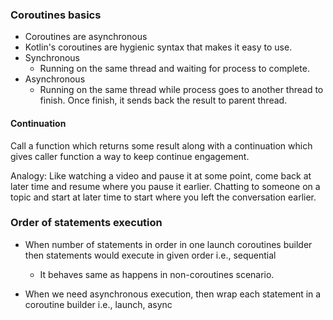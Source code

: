### Coroutines basics

- Coroutines are asynchronous
- Kotlin's coroutines are hygienic syntax that makes it easy to use.
- Synchronous
    - Running on the same thread and waiting for process to complete.
- Asynchronous
    - Running on the same thread while process goes to another thread to finish. Once finish, it
      sends back the result to parent thread.

#### Continuation

Call a function which returns some result along with a continuation which gives caller function a
way to keep continue engagement.

Analogy:
Like watching a video and pause it at some point, come back at later time and resume where you pause
it earlier. Chatting to someone on a topic and start at later time to start where you left the
conversation earlier.

### Order of statements execution

- When number of statements in order in one launch coroutines builder then statements would execute
  in given order i.e., sequential
    - It behaves same as happens in non-coroutines scenario.

- When we need asynchronous execution, then wrap each statement in a coroutine builder i.e., launch,
  async
  